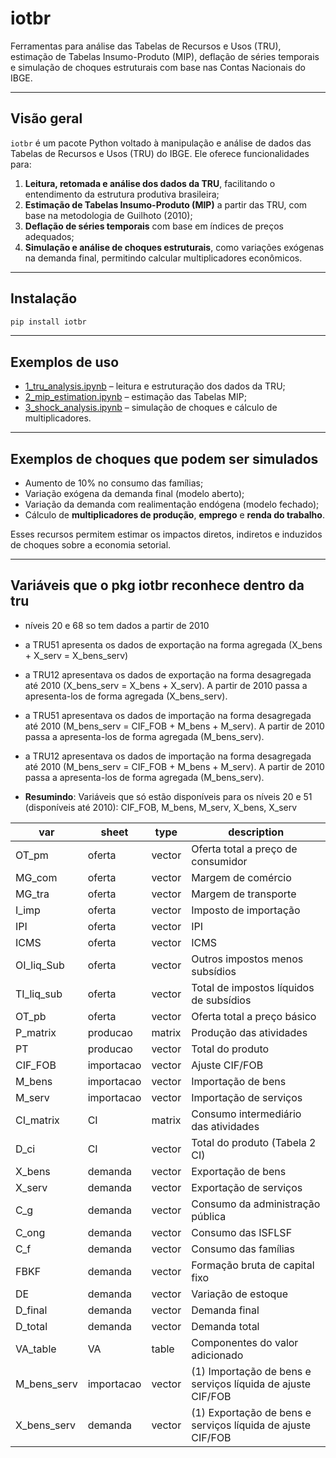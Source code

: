 # iotbr

Ferramentas para análise das Tabelas de Recursos e Usos (TRU), estimação de Tabelas Insumo-Produto (MIP), deflação de séries temporais e simulação de choques estruturais com base nas Contas Nacionais do IBGE.

---

## Visão geral

`iotbr` é um pacote Python voltado à manipulação e análise de dados das Tabelas de Recursos e Usos (TRU) do IBGE. Ele oferece funcionalidades para:

1. **Leitura, retomada e análise dos dados da TRU**, facilitando o entendimento da estrutura produtiva brasileira;
2. **Estimação de Tabelas Insumo-Produto (MIP)** a partir das TRU, com base na metodologia de Guilhoto (2010);
3. **Deflação de séries temporais** com base em índices de preços adequados;
4. **Simulação e análise de choques estruturais**, como variações exógenas na demanda final, permitindo calcular multiplicadores econômicos.

---

## Instalação

```bash
pip install iotbr
```

---

## Exemplos de uso


* [1\_tru\_analysis.ipynb](exemplos/1_variaveis_tru.ipynb) – leitura e estruturação dos dados da TRU;
* [2\_mip\_estimation.ipynb](exemplos/2_estimar_mip.ipynb) – estimação das Tabelas MIP;
* [3\_shock\_analysis.ipynb](exemplos/3_simular_choques.ipynb) – simulação de choques e cálculo de multiplicadores.

---

## Exemplos de choques que podem ser simulados

* Aumento de 10% no consumo das famílias;
* Variação exógena da demanda final (modelo aberto);
* Variação da demanda com realimentação endógena (modelo fechado);
* Cálculo de **multiplicadores de produção**, **emprego** e **renda do trabalho**.

Esses recursos permitem estimar os impactos diretos, indiretos e induzidos de choques sobre a economia setorial.

---


## Variáveis que o pkg iotbr reconhece dentro da tru
- níveis 20 e 68 so tem dados a partir de 2010

- a TRU51 apresenta os dados de exportação na forma agregada (X_bens + X_serv = X_bens_serv)

- a TRU12 apresentava os dados de exportação na forma desagregada até 2010 (X_bens_serv = X_bens + X_serv). A partir de 2010 passa a apresenta-los de forma agregada (X_bens_serv).

- a TRU51 apresentava os dados de importação na forma desagregada até 2010 (M_bens_serv = CIF_FOB + M_bens + M_serv). A partir de 2010 passa a apresenta-los de forma agregada (M_bens_serv).

- a TRU12 apresentava os dados de importação na forma desagregada até 2010 (M_bens_serv = CIF_FOB + M_bens + M_serv). A partir de 2010 passa a apresenta-los de forma agregada (M_bens_serv).

- **Resumindo**: Variáveis que só estão disponíveis para os níveis 20 e 51 (disponíveis até 2010): CIF_FOB, M_bens, M_serv, X_bens, X_serv


| var           | sheet       | type   | description                                                                 |
|---------------|-------------|--------|-----------------------------------------------------------------------------|
| OT_pm         | oferta      | vector | Oferta total a preço de consumidor                                         |
| MG_com        | oferta      | vector | Margem de comércio                                                          |
| MG_tra        | oferta      | vector | Margem de transporte                                                        |
| I_imp         | oferta      | vector | Imposto de importação                                                       |
| IPI           | oferta      | vector | IPI                                                                         |
| ICMS          | oferta      | vector | ICMS                                                                        |
| OI_liq_Sub    | oferta      | vector | Outros impostos menos subsídios                                            |
| TI_liq_sub    | oferta      | vector | Total de impostos líquidos de subsídios                                    |
| OT_pb         | oferta      | vector | Oferta total a preço básico                                                 |
| P_matrix      | producao    | matrix | Produção das atividades                                                     |
| PT            | producao    | vector | Total do produto                                                            |
| CIF_FOB       | importacao  | vector | Ajuste CIF/FOB                                                              |
| M_bens        | importacao  | vector | Importação de bens                                                          |
| M_serv        | importacao  | vector | Importação de serviços                                                      |
| CI_matrix     | CI          | matrix | Consumo intermediário das atividades                                        |
| D_ci          | CI          | vector | Total do produto (Tabela 2 CI)                                              |
| X_bens        | demanda     | vector | Exportação de bens                                                          |
| X_serv        | demanda     | vector | Exportação de serviços                                                      |
| C_g           | demanda     | vector | Consumo da administração pública                                            |
| C_ong         | demanda     | vector | Consumo das ISFLSF                                                          |
| C_f           | demanda     | vector | Consumo das famílias                                                        |
| FBKF          | demanda     | vector | Formação bruta de capital fixo                                              |
| DE            | demanda     | vector | Variação de estoque                                                         |
| D_final       | demanda     | vector | Demanda final                                                               |
| D_total       | demanda     | vector | Demanda total                                                               |
| VA_table      | VA          | table  | Componentes do valor adicionado                                             |
| M_bens_serv   | importacao  | vector | (1) Importação de bens e serviços líquida de ajuste CIF/FOB                |
| X_bens_serv   | demanda     | vector | (1) Exportação de bens e serviços líquida de ajuste CIF/FOB                |
